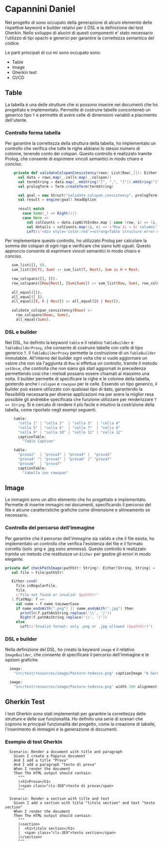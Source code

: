 # Capannini Daniel

Nel progetto di sono occupato della generazione di alcuni elementie delle rispettive keyword e builder relativi per il DSL e la definizione dei test Gherkin.
Nello sviluppo di alucini di questi componenti e' stato necessario l'utilizzo di tipi opachi e generici per garantire la correttezza semantica del codice.

Le parti principali di cui mi sono occupato sono:

- Table
- Image
- Gherkin test
- CI/CD


## Table 

La tabella è una delle strutture che si possono inserire nei documenti che ho progettato e implementato.
Permette di costruire tabelle conconteneti un generico tipo `T` e permette di avere celle di dimensioni variabili a piacimento dell'utente.


### Controllo forma tabella

Per garantire la correttezza della struttura della tabella, ho implementato un controllo che verifica che tutte le righe abbiano lo stesso numero di colonne, tenendo conto dei colspan. Questo controllo è realizzato tramite Prolog, che consente di esprimere vincoli semantici in modo chiaro e conciso.

```scala
    private def validateColspanConsistency(rows: List[Row[_]]): Either[String, Unit] =
      val data = rows.map(_.cells.map(_.colspan))
      val termString = data.map(_.mkString("[", ",", "]")).mkString("[", ",", "]")
      val prologTerm = Term.createTerm(termString)

      val goal = new Struct("validate_colspan_consistency", prologTerm)
      val result = engine(goal).headOption
    
      result match
        case Some(_) => Right(())
        case None =>
          val colCounts = data.zipWithIndex.map { case (row, i) => (i, row.sum) }
          val details = colCounts.map((i, c) => s"Row $i → $c columns").mkString("<br>")
          Left(s"<div style='color:red'><strong>Table structure error:</strong><br>$details</div>")
```

Per implementare questo controllo, ho utilizzato Prolog per calcolare la somma dei colspan di ogni riga e verificare che siano tutti uguali. Questo approccio consente di esprimere vincoli semantici in modo chiaro e conciso.

```prolog
   sum_list([], 0).
   sum_list([H|T], Sum) :- sum_list(T, Rest), Sum is H + Rest.
  
   row_colspans([], []).
   row_colspans([Row|Rest], [Sum|Sums]) :- sum_list(Row, Sum), row_colspans(Rest, Sums).
  
   all_equal([]).
   all_equal([_]).
   all_equal([X, X | Rest]) :- all_equal([X | Rest]).
  
   validate_colspan_consistency(Rows) :-
     row_colspans(Rows, Sums),
     all_equal(Sums).
```

### DSL e builder

Nel DSL, ho definito la keyword `table` e il relativo `TableBuilder` e `TableBuilderProxy`, che consente di costruire tabelle con celle di tipo generico `T`. Il `TableBuilderProxy` permette la costruzione di un `TableBuilder` immutabile. All'interno del builder ogni volta che si vuole aggiornare un valore che non sia l'aggiunta di `Row` si effettua un controllo, tramite il metodo `setOnce`, che controlla che non siano già stati aggiornati in precedenza permettendo cosi che i metodi possano essere chiamati al massimo una volta. Il builder permette di specificare le righe e le colonne della tabella, gestendo anche i `colspan` e `rowspan` per le celle. Essendo un tipo generico, il builder può essere utilizzato con qualsiasi tipo di dato, garantendo la flessibilità necessaria per diverse applicazioni ma per avere la miglior resa possibile gli andrebbe specificata che funzione utilizzare per renderizzare `T => String`.
Si è cercato di rendere il più facile e intuitivo la costrizione della tabella, come riportato negli esempi seguenti.

```scala
    table:
      "cella 1" | "cella 2"  | "cella 3"  | "cella 4"
      "cella 5" | "cella 6"  | "cella 7"  | "cella 8"
      "cella 9" | "cella 10" | "cella 11" | "cella 12"
      captionTable:
        "Table Caption"

    table:
      "prova2"  | "prova3" | "prova4" |  "prova5"
      "prova4" ^| "prova5" | "prova6" |^ "prova7"
      "prova6"  | "prova7"
      captionTable:
        "tabella con rowspan"
```

## Image

Le immagini sono un altro elemento che ho progettato e implementato. Permette di inserire immagini nei documenti, specificando il percorso del file e alcune caratteristiche grafiche come dimensione e allineamento se necessario.

### Controllo del percorso dell'immagine

Per garantire che il percorso dell'immagine sia valido e che il file esista, ho implementato un controllo che verifica l'esistenza del file e il formato corretto (solo .png e .jpg sono ammessi). Questo controllo è realizzato tramite un metodo che restituisce un `Either` per gestire gli errori in modo elegante.

```scala
private def checkPathImage(pathStr: String): Either[String, String] =
   val file = File(pathStr)

   Either.cond(
     file.isRegularFile,
     file,
     s"File not found or invalid: $pathStr"
   ).flatMap: f =>
     val name = f.name.toLowerCase
     if name.endsWith(".png") || name.endsWith(".jpg") then
       println(f.pathAsString.replace('\\', '/'))
       Right(f.pathAsString.replace('\\', '/'))
     else
       Left(s"Invalid format: only .png or .jpg allowed ($pathStr)")
```

### DSL e builder

Nella definizione del DSL, ho creato la keyword `image` e il relativo `ImageBuilder`, che consente di specificare il percorso dell'immagine e le opzioni grafiche.

```scala
  image:
    "src/test/resources/image/Pastore-tedesco.png" captionImage "A German Shepherd" alternative "A beautiful dog"

  image:
    "src/test/resources/image/Pastore-tedesco.png" width 300 alignment "left"
```

## Gherkin Test
I test Gherkin sono stati implementati per garantire la correttezza delle strutture e delle sue funzionalità. Ho definito una serie di scenari che coprono le principali funzionalità del progetto, come la creazione di tabelle, l'inserimento di immagini e la generazione di documenti.

### Esempio di test Gherkin

```gherkin
  Scenario: Render a document with title and paragraph
    Given I create a Papyrus document
    And I add a title "Prova"
    And I add a paragraph "testo di prova"
    When I render the document
    Then The HTML output should contain:
      """
      |<h1>Prova</h1>
      |<span class="cls-3E8">testo di prova</span>
      """

  Scenario: Render a section with title and text
    Given I add a section with title "titolo section" and text "testo section"
    When I render the document
    Then The HTML output should contain:
      """
      |<section>
      |  <h1>titolo section</h1>
      |  <span class="cls-3E9">testo section</span>
      |</section>
      """
```